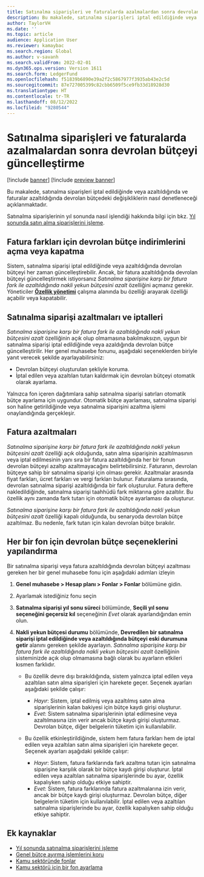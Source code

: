 ```yaml
---
title: Satınalma siparişleri ve faturalarda azalmalardan sonra devrolan bütçeyi güncelleştirme
description: Bu makalede, satınalma siparişleri iptal edildiğinde veya azaltıldığında ve faturalar azaltıldığında devrolan bütçedeki değişikliklerin nasıl denetleneceği açıklanmaktadır.
author: TaylorVH
ms.date: ''
ms.topic: article
audience: Application User
ms.reviewer: kamaybac
ms.search.region: Global
ms.author: v-savanh
ms.search.validFrom: 2022-02-01
ms.dyn365.ops.version: Version 1611
ms.search.form: LedgerFund
ms.openlocfilehash: f51839b6890e39a2f2c5867977f3935ab43e2c5d
ms.sourcegitcommit: 87e727005399c82cbb6509f5ce9fb33d18928d30
ms.translationtype: HT
ms.contentlocale: tr-TR
ms.lasthandoff: 08/12/2022
ms.locfileid: "9280544"
---
```

# <a name="update-the-carry-forward-budget-after-reductions-in-purchase-orders-and-invoices"></a>Satınalma siparişleri ve faturalarda azalmalardan sonra devrolan bütçeyi güncelleştirme

[!include [banner](../includes/banner.md)]
[!include [preview banner](../includes/preview-banner.md)]

Bu makalede, satınalma siparişleri iptal edildiğinde veya azaltıldığında ve faturalar azaltıldığında devrolan bütçedeki değişikliklerin nasıl denetleneceği açıklanmaktadır.

Satınalma siparişlerinin yıl sonunda nasıl işlendiği hakkında bilgi için bkz. [Yıl sonunda satın alma siparişlerini işleme](/dynamicsax-2012/appuser-itpro/process-purchase-orders-at-year-end).

## <a name="turn-carry-forward-budget-reductions-for-invoice-variances-on-or-off"></a>Fatura farkları için devrolan bütçe indirimlerini açma veya kapatma

Sistem, satınalma siparişi iptal edildiğinde veya azaltıldığında devrolan bütçeyi her zaman güncelleştirebilir. Ancak, bir fatura azaltıldığında devrolan bütçeyi güncelleştirmek istiyorsanız *Satınalma siparişine karşı bir fatura fark ile azaltıldığında nakli yekun bütçesini azalt* özelliğini açmanız gerekir. Yöneticiler **[Özellik yönetimi](../../fin-ops-core/fin-ops/get-started/feature-management/feature-management-overview.md)** çalışma alanında bu özelliği arayarak özelliği açabilir veya kapatabilir.

## <a name="purchase-order-reductions-and-cancellations"></a>Satınalma siparişi azaltmaları ve iptalleri

*Satınalma siparişine karşı bir fatura fark ile azaltıldığında nakli yekun bütçesini azalt* özelliğinin açık olup olmamasına bakılmaksızın, uygun bir satınalma siparişi iptal edildiğinde veya azaldığında devrolan bütçe güncelleştirilir. Her genel muhasebe fonunu, aşağıdaki seçeneklerden biriyle yanıt verecek şekilde ayarlayabilirsiniz:

- Devrolan bütçeyi oluşturulan şekliyle koruma.
- İptal edilen veya azaltılan tutarı kaldırmak için devrolan bütçeyi otomatik olarak ayarlama.

Yalnızca fon içeren dağıtımlara sahip satınalma siparişi satırları otomatik bütçe ayarlama için uygundur. Otomatik bütçe ayarlaması, satınalma siparişi son haline getirildiğinde veya satınalma siparişini azaltma işlemi onaylandığında gerçekleşir.

## <a name="invoice-reductions"></a>Fatura azaltmaları

*Satınalma siparişine karşı bir fatura fark ile azaltıldığında nakli yekun bütçesini azalt* özelliği açık olduğunda, satın alma siparişinin azaltılmasının veya iptal edilmesinin yanı sıra bir fatura azaltıldığında her bir fonun devrolan bütçeyi azaltıp azaltmayacağını belirtebilirsiniz. Faturanın, devrolan bütçeye sahip bir satınalma siparişi için olması gerekir. Azaltmalar arasında fiyat farkları, ücret farkları ve vergi farkları bulunur. Faturalama sırasında, devrolan satınalma siparişi azaltıldığında bir fark oluşturulur. Fatura deftere nakledildiğinde, satınalma siparişi taahhüdü fark miktarına göre azaltılır. Bu özellik aynı zamanda fark tutarı için otomatik bütçe ayarlaması da oluşturur.

*Satınalma siparişine karşı bir fatura fark ile azaltıldığında nakli yekun bütçesini azalt* özelliği kapalı olduğunda, bu senaryoda devrolan bütçe azaltılmaz. Bu nedenle, fark tutarı için kalan devrolan bütçe bırakılır.

## <a name="configure-the-carry-forward-budget-options-for-each-fund"></a>Her bir fon için devrolan bütçe seçeneklerini yapılandırma

Bir satınalma siparişi veya fatura azaltıldığında devrolan bütçeyi azaltması gereken her bir genel muhasebe fonu için aşağıdaki adımları izleyin

1. **Genel muhasebe \> Hesap planı \> Fonlar \> Fonlar** bölümüne gidin.
1. Ayarlamak istediğiniz fonu seçin
1. **Satınalma siparişi yıl sonu süreci** bölümünde, **Seçili yıl sonu seçeneğini geçersiz kıl** seçeneğinin *Evet* olarak ayarlandığından emin olun.
1. **Nakli yekun bütçesi durumu** bölümünde, **Devredilen bir satınalma siparişi iptal edildiğinde veya azaltıldığında bütçeyi eski durumuna getir** alanını gereken şekilde ayarlayın. *Satınalma siparişine karşı bir fatura fark ile azaltıldığında nakli yekun bütçesini azalt* özelliğinin sisteminizde açık olup olmamasına bağlı olarak bu ayarların etkileri kısmen farklıdır.

    - Bu özellik devre dışı bırakıldığında, sistem yalnızca iptal edilen veya azaltılan satın alma siparişleri için harekete geçer. Seçenek ayarları aşağıdaki şekilde çalışır:

        - *Hayır*: Sistem, iptal edilmiş veya azaltılmış satın alma siparişlerinin kalan bakiyesi için bütçe kaydı girişi oluşturur.
        - *Evet*: Sistem satınalma siparişlerinin iptal edilmesine veya azaltılmasına izin verir ancak bütçe kaydı girişi oluşturmaz. Devrolan bütçe, diğer belgelerin tüketim için kullanılabilir.

    - Bu özellik etkinleştirildiğinde, sistem hem fatura farkları hem de iptal edilen veya azaltılan satın alma siparişleri için harekete geçer. Seçenek ayarları aşağıdaki şekilde çalışır:

        - *Hayır*: Sistem, fatura farklarında fark azaltma tutarı için satınalma siparişine karşılık olarak bir bütçe kaydı girişi oluşturur. İptal edilen veya azaltılan satınalma siparişlerinde bu ayar, özellik kapalıyken sahip olduğu etkiye sahiptir.
        - *Evet*: Sistem, fatura farklarında fatura azaltmalarına izin verir, ancak bir bütçe kaydı girişi oluşturmaz. Devrolan bütçe, diğer belgelerin tüketim için kullanılabilir. İptal edilen veya azaltılan satınalma siparişlerinde bu ayar, özellik kapalıyken sahip olduğu etkiye sahiptir.

## <a name="additional-resources"></a>Ek kaynaklar

- [Yıl sonunda satınalma siparişlerini işleme](/dynamicsax-2012/appuser-itpro/process-purchase-orders-at-year-end)
- [Genel bütçe ayırma işlemlerini koru](general-budget-reservation-tasks.md)
- [Kamu sektöründe fonlar](funds-public-sector.md)
- [Kamu sektörü için bir fon ayarlama](tasks/set-up-fund-public-sector.md)
